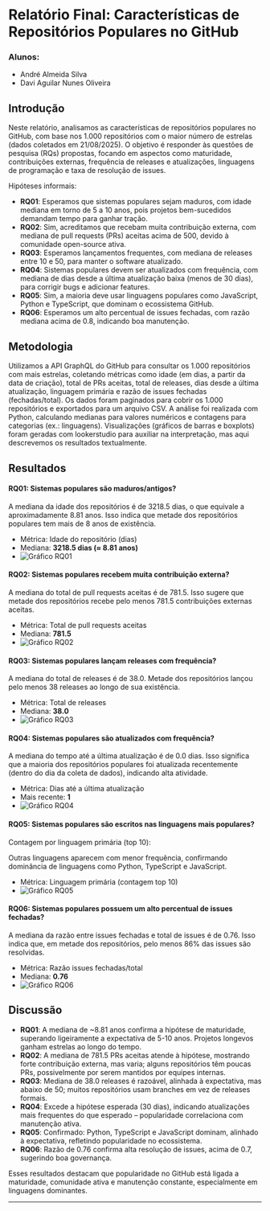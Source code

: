 # Relatório Final: Características de Repositórios Populares no GitHub

### Alunos:
- André Almeida Silva
- Davi Aguilar Nunes Oliveira

## Introdução

Neste relatório, analisamos as características de repositórios populares no GitHub, com base nos 1.000 repositórios com o maior número de estrelas (dados coletados em 21/08/2025). O objetivo é responder às questões de pesquisa (RQs) propostas, focando em aspectos como maturidade, contribuições externas, frequência de releases e atualizações, linguagens de programação e taxa de resolução de issues.

Hipóteses informais:
- **RQ01**: Esperamos que sistemas populares sejam maduros, com idade mediana em torno de 5 a 10 anos, pois projetos bem-sucedidos demandam tempo para ganhar tração.
- **RQ02**: Sim, acreditamos que recebam muita contribuição externa, com mediana de pull requests (PRs) aceitas acima de 500, devido à comunidade open-source ativa.
- **RQ03**: Esperamos lançamentos frequentes, com mediana de releases entre 10 e 50, para manter o software atualizado.
- **RQ04**: Sistemas populares devem ser atualizados com frequência, com mediana de dias desde a última atualização baixa (menos de 30 dias), para corrigir bugs e adicionar features.
- **RQ05**: Sim, a maioria deve usar linguagens populares como JavaScript, Python e TypeScript, que dominam o ecossistema GitHub.
- **RQ06**: Esperamos um alto percentual de issues fechadas, com razão mediana acima de 0.8, indicando boa manutenção.

## Metodologia

Utilizamos a API GraphQL do GitHub para consultar os 1.000 repositórios com mais estrelas, coletando métricas como idade (em dias, a partir da data de criação), total de PRs aceitas, total de releases, dias desde a última atualização, linguagem primária e razão de issues fechadas (fechadas/total). Os dados foram paginados para cobrir os 1.000 repositórios e exportados para um arquivo CSV. A análise foi realizada com Python, calculando medianas para valores numéricos e contagens para categorias (ex.: linguagens). Visualizações (gráficos de barras e boxplots) foram geradas com lookerstudio para auxiliar na interpretação, mas aqui descrevemos os resultados textualmente.

## Resultados

#### RQ01: Sistemas populares são maduros/antigos?
A mediana da idade dos repositórios é de 3218.5 dias, o que equivale a aproximadamente 8.81 anos. Isso indica que metade dos repositórios populares tem mais de 8 anos de existência.
- Métrica: Idade do repositório (dias)
- Mediana: **3218.5 dias (≈ 8.81 anos)**
- ![Gráfico RQ01](graficos/img/grafico-rq01.png)


#### RQ02: Sistemas populares recebem muita contribuição externa?
A mediana do total de pull requests aceitas é de 781.5. Isso sugere que metade dos repositórios recebe pelo menos 781.5 contribuições externas aceitas.
- Métrica: Total de pull requests aceitas
- Mediana: **781.5**
- ![Gráfico RQ02](graficos/img/grafico-rq02.png)

#### RQ03: Sistemas populares lançam releases com frequência?
A mediana do total de releases é de 38.0. Metade dos repositórios lançou pelo menos 38 releases ao longo de sua existência.
- Métrica: Total de releases
- Mediana: **38.0**
- ![Gráfico RQ03](graficos/img/grafico-rq03.png)

#### RQ04: Sistemas populares são atualizados com frequência?
A mediana do tempo até a última atualização é de 0.0 dias. Isso significa que a maioria dos repositórios populares foi atualizada recentemente (dentro do dia da coleta de dados), indicando alta atividade.
- Métrica: Dias até a última atualização
- Mais recente: **1**
- ![Gráfico RQ04](graficos/img/grafico-rq04.png)

#### RQ05: Sistemas populares são escritos nas linguagens mais populares?
Contagem por linguagem primária (top 10):

Outras linguagens aparecem com menor frequência, confirmando dominância de linguagens como Python, TypeScript e JavaScript.
- Métrica: Linguagem primária (contagem top 10)
- ![Gráfico RQ05](graficos/img/grafico-rq05.png)

#### RQ06: Sistemas populares possuem um alto percentual de issues fechadas?
A mediana da razão entre issues fechadas e total de issues é de 0.76. Isso indica que, em metade dos repositórios, pelo menos 86% das issues são resolvidas.
- Métrica: Razão issues fechadas/total
- Mediana: **0.76**
- ![Gráfico RQ06](graficos/img/grafico-rq06.png)


## Discussão

- **RQ01**: A mediana de ~8.81 anos confirma a hipótese de maturidade, superando ligeiramente a expectativa de 5-10 anos. Projetos longevos ganham estrelas ao longo do tempo.
- **RQ02**: A mediana de 781.5 PRs aceitas atende à hipótese, mostrando forte contribuição externa, mas varia; alguns repositórios têm poucas PRs, possivelmente por serem mantidos por equipes internas.
- **RQ03**: Mediana de 38.0 releases é razoável, alinhada à expectativa, mas abaixo de 50; muitos repositórios usam branches em vez de releases formais.
- **RQ04**: Excede a hipótese esperada (30 dias), indicando atualizações mais frequentes do que esperado – popularidade correlaciona com manutenção ativa.
- **RQ05**: Confirmado: Python, TypeScript e JavaScript dominam, alinhado à expectativa, refletindo popularidade no ecossistema.
- **RQ06**: Razão de 0.76 confirma alta resolução de issues, acima de 0.7, sugerindo boa governança.

Esses resultados destacam que popularidade no GitHub está ligada a maturidade, comunidade ativa e manutenção constante, especialmente em linguagens dominantes.

---
